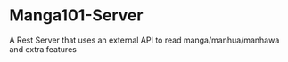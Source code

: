 # Manga101-Server
A Rest Server that uses an external API to read manga/manhua/manhawa and extra features
